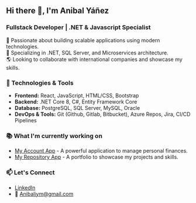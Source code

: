 ## Hi there 👋, I'm Anibal Yáñez  
### Fullstack Developer | .NET & Javascript Specialist  

🚀 Passionate about building scalable applications using modern technologies.  
💼 Specializing in .NET, SQL Server, and Microservices architecture.  
🌎 Looking to collaborate with international companies and showcase my skills.  

### 🌟 Technologies & Tools  
- **Frontend:** React, JavaScript, HTML/CSS, Bootstrap  
- **Backend:** .NET Core 8, C#, Entity Framework Core  
- **Database:** PostgreSQL, SQL Server, MySQL, Oracle  
- **DevOps & Tools:** Git (Github, Gitlab, Bitbucket), Azure Repos, Jira, CI/CD Pipelines  

### 📚 What I'm currently working on  
- [My Account App](https://github.com/Anibaliym/my-account-app-frontend) - A powerful application to manage personal finances.  
- [My Repository App](https://github.com/Anibaliym/my-repository-app-frontend) - A portfolio to showcase my projects and skills.  

### 📫 Let's Connect  
- [LinkedIn](https://www.linkedin.com/in/anibal-ya%C3%B1ez-moraga-568b67113/)  
- 📧 Anibaliym@gmail.com  